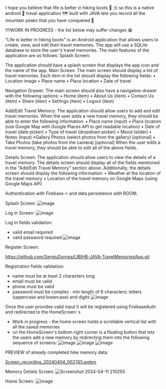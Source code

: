 I hope you believe that life is better in hiking boots 🥾 :)) so this is a native android 📱 travel application 🗺 built with JAVA lets you record all the mountain peaks that you have conquered 🗻

‼‼WORK IN PROGRESS - the list below may suffer changes 😁

"Life is better in hiking boots" is an Android application that allows users to create, view, and edit their travel memories. The app will use a SQLite database to store the user's travel memories. The main features of the application are as follows: Splash Screen:

The application should have a splash screen that displays the app icon and the name of the app.
Main Screen: The main screen should display a list of travel memories. Each item in the list should display the following fields:
• Location image 
• Place name 
• Place location 
• Date of travel

Navigation Drawer: The main screen should also have a navigation drawer with the following options: 
• Home (item) 
• About Us (item) 
• Contact Us (item) 
• Share (item) 
• Settings (item) 
• Logout (item) 

Add/Edit Travel Memory:
The application should allow users to add and edit travel memories. When the user adds a new travel memory, they should be able to enter the following information: 
• Place name (input) 
• Place location (use Google Map with Google Places API to get readable location) 
• Date of travel (date picker) • Type of travel (dropdown picker) 
• Mood (slider) • Notes (input) 
•Gallery Photos (select photos from the gallery) [optional] 
• Take Photos (take photos from the camera) [optional] When the user edits a travel memory, they should be able to edit all of the above fields.

Details Screen:
The application should allow users to view the details of a travel memory. The details screen should display all of the fields mentioned in the "Add/Edit Travel Memory" section above. 
Additionally, the details screen should display the following information: • Weather at the location of the travel memory • Location of the travel memory on Google Maps (using Google Maps API)

Authentication with Firebase 🔥 and data persistence with ROOM.

Splash Screen:
![image](https://github.com/SergiuDornea/LIBIHB-JAVA-TravelMemoriesApp/assets/88648596/e8b3d93b-8f98-4ca8-8693-2912b4f654c8)

Log in Screen: 
![image](https://github.com/SergiuDornea/LIBIHB-JAVA-TravelMemoriesApp/assets/88648596/b0cdc3ff-9877-4307-99b2-6f6966fea035)

Log in fields validation: 
- valid email required
- valid password required
![image](https://github.com/SergiuDornea/LIBIHB-JAVA-TravelMemoriesApp/assets/88648596/ce730204-65a7-453e-8b5a-e4a6a16d35ff)


Register Screen:

https://github.com/SergiuDornea/LIBIHB-JAVA-TravelMemoriesApp.git

Registration fields validation:
- name must be at least 2 characters long
- email must be valid
- phone must be valid
- password must be complex : min length of 6 characters: letters (uppercase and lowercase) and digits
![image](https://github.com/SergiuDornea/LIBIHB-JAVA-TravelMemoriesApp/assets/88648596/690628a1-197e-4d84-86a7-0c727716bb60)

 
Once the user provides valid input it will be registered using FirebaseAuth and redirected to the HomeScreen: s
- Work in progress - the home screen holds a scrollable vertical list with all the saved memories
- on the HomeScreen's bottom right corner is a floating button that lets the users add a new memory by redirecting them into the following sequence of screens:
  ![image](https://github.com/SergiuDornea/LIBIHB-JAVA-TravelMemoriesApp/assets/88648596/b725e226-b5ec-4a57-a638-06a6f580c827)
  ![image](https://github.com/SergiuDornea/LIBIHB-JAVA-TravelMemoriesApp/assets/88648596/e46c52c5-005e-4119-9466-f097af8eeddc)
  ![image](https://github.com/SergiuDornea/LIBIHB-JAVA-TravelMemoriesApp/assets/88648596/01aab20c-c3e6-4f51-b510-fd562384edf7)

PREVIEW of already completed hike memory data:

[Screen_recording_20240404_002745.webm](https://github.com/SergiuDornea/LIBIHB-JAVA-TravelMemoriesApp/assets/88648596/ee43f217-cedb-4fc1-9497-01a87f707a4a)


Memory Details Screen:
![Screenshot 2024-04-11 210250](https://github.com/SergiuDornea/LIBIHB-JAVA-TravelMemoriesApp/assets/88648596/1413d654-8cad-4d65-abc9-314d4b9c30d2)


Home Screen:
![image](https://github.com/SergiuDornea/LIBIHB-JAVA-TravelMemoriesApp/assets/88648596/0a5b734e-6be6-4bdc-ad4d-016b38bdbe85)


